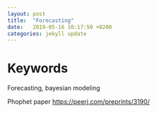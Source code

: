 ```yaml
---
layout: post
title:  "Forecasting"
date:   2019-05-16 10:17:50 +0200
categories: jekyll update
---
```


# Keywords
Forecasting, bayesian modeling


Phophet paper
https://peerj.com/preprints/3190/